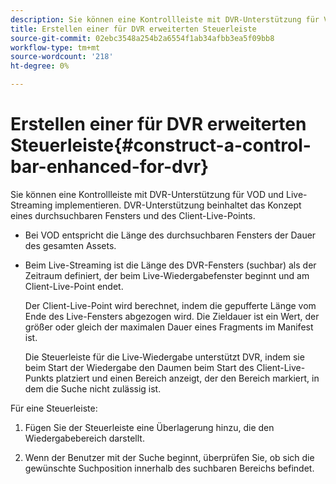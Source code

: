 ```yaml
---
description: Sie können eine Kontrollleiste mit DVR-Unterstützung für VOD und Live-Streaming implementieren. DVR-Unterstützung beinhaltet das Konzept eines durchsuchbaren Fensters und des Client-Live-Points.
title: Erstellen einer für DVR erweiterten Steuerleiste
source-git-commit: 02ebc3548a254b2a6554f1ab34afbb3ea5f09bb8
workflow-type: tm+mt
source-wordcount: '218'
ht-degree: 0%

---
```


# Erstellen einer für DVR erweiterten Steuerleiste{#construct-a-control-bar-enhanced-for-dvr}

Sie können eine Kontrollleiste mit DVR-Unterstützung für VOD und Live-Streaming implementieren. DVR-Unterstützung beinhaltet das Konzept eines durchsuchbaren Fensters und des Client-Live-Points.

* Bei VOD entspricht die Länge des durchsuchbaren Fensters der Dauer des gesamten Assets.
* Beim Live-Streaming ist die Länge des DVR-Fensters (suchbar) als der Zeitraum definiert, der beim Live-Wiedergabefenster beginnt und am Client-Live-Point endet.

  Der Client-Live-Point wird berechnet, indem die gepufferte Länge vom Ende des Live-Fensters abgezogen wird. Die Zieldauer ist ein Wert, der größer oder gleich der maximalen Dauer eines Fragments im Manifest ist.

  Die Steuerleiste für die Live-Wiedergabe unterstützt DVR, indem sie beim Start der Wiedergabe den Daumen beim Start des Client-Live-Punkts platziert und einen Bereich anzeigt, der den Bereich markiert, in dem die Suche nicht zulässig ist.

Für eine Steuerleiste:

1. Fügen Sie der Steuerleiste eine Überlagerung hinzu, die den Wiedergabebereich darstellt.

1. Wenn der Benutzer mit der Suche beginnt, überprüfen Sie, ob sich die gewünschte Suchposition innerhalb des suchbaren Bereichs befindet.
